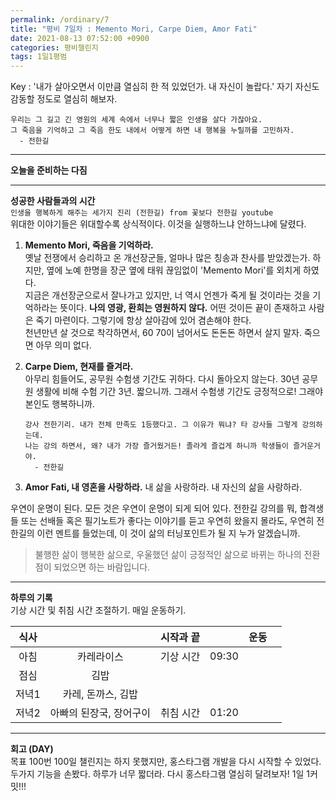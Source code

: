 ```yaml
---
permalink: /ordinary/7
title: "평비 7일차 : Memento Mori, Carpe Diem, Amor Fati"
date: 2021-08-13 07:52:00 +0900
categories: 평비챌린지
tags: 1일1평범
---  
```

Key : '내가 살아오면서 이만큼 열심히 한 적 있었던가. 내 자신이 놀랍다.' 자기 자신도 감동할 정도로 열심히 해보자.
```
우리는 그 길고 긴 영원의 세계 속에서 너무나 짧은 인생을 살다 가잖아요.
그 죽음을 기억하고 그 죽음 한도 내에서 어떻게 하면 내 행복을 누릴까를 고민하자.
  - 전한길
```

---
**오늘을 준비하는 다짐**  

---
**성공한 사람들과의 시간**  
`인생을 행복하게 해주는 세가지 진리 (전한길) from 꽃보다 전한길 youtube`  
위대한 이야기들은 위대할수록 상식적이다. 이것을 실행하느냐 안하느냐에 달렸다.
1. **Memento Mori, 죽음을 기억하라.**  
  옛날 전쟁에서 승리하고 온 개선장군들, 얼마나 많은 칭송과 찬사를 받았겠는가. 하지만, 옆에 노예 한명을 장군 옆에 태워 끊임없이 'Memento Mori'를 외치게 하였다.  
  지금은 개선장군으로서 잘나가고 있지만, 너 역시 언젠가 죽게 될 것이라는 것을 기억하라는 뜻이다. **나의 영광, 환희는 영원하지 않다.** 어떤 것이든 끝이 존재하고 사람은 죽기 마련이다. 그렇기에 항상 살아감에 있어 겸손해야 한다.  
  천년만년 살 것으로 착각하면서, 60 70이 넘어서도 돈돈돈 하면서 살지 말자. 죽으면 아무 의미 없다.
2. **Carpe Diem, 현재를 즐겨라.**  
  아무리 힘들어도, 공무원 수험생 기간도 귀하다. 다시 돌아오지 않는다. 30년 공무원 생활에 비해 수험 기간 3년. 짧으니까. 그래서 수험생 기간도 긍정적으로! 그래야 본인도 행복하니까.

    ```
    강사 전한기리. 내가 전체 만족도 1등했다고. 그 이유가 뭐냐? 타 강사들 그렇게 강의하는데.
    나는 강의 하면서, 왜? 내가 가장 즐거웠거든! 졸라게 즐겁게 하니까 학생들이 즐거운거야.
      - 전한길
    ```
3. **Amor Fati, 내 영혼을 사랑하라.**
  내 삶을 사랑하라. 내 자신의 삶을 사랑하라.  

우연이 운명이 된다. 모든 것은 우연이 운명이 되게 되어 있다. 전한길 강의를 뭐, 합격생들 또는 선배들 혹은 필기노트가 좋다는 이야기를 듣고 우연히 왔을지 몰라도, 우연히 전한길의 이런 멘트를 들었는데, 이 것이 삶의 터닝포인트가 될 지 누가 알겠습니까.
> 불행한 삶이 행복한 삶으로, 우울했던 삶이 긍정적인 삶으로 바뀌는 하나의 전환점이 되었으면 하는 바람입니다.

---
**하루의 기록**  
기상 시간 및 취침 시간 조절하기. 매일 운동하기.  

| 식사 |  | 시작과 끝 |  | 운동 |  |
|:----:|:----:|:----:|:----:|:----:|:----:|
| 아침 | 카레라이스 | 기상 시간 | 09:30 |  |  |
| 점심 | 김밥 |  |  |  |  |
| 저녁1 | 카레, 돈까스, 김밥 |  |  |  |  |
| 저녁2 | 아빠의 된장국, 장어구이 | 취침 시간 | 01:20 |  |  |

---
**회고 (DAY)**  
목표 100번 100일 챌린지는 하지 못했지만, 홍스타그램 개발을 다시 시작할 수 있었다. 두가지 기능을 손봤다. 하루가 너무 짧더라. 다시 홍스타그램 열심히 달려보자! 1일 1커밋!!!